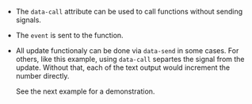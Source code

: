 - The `data-call` attribute can be used to call 
functions without sending signals. 


- The `event` is sent to the function.

- All update functionaly can be done via
    `data-send` in some cases. For others,
    like this example, using `data-call`
    separtes the signal from the update.
    Without that, each of the text output
    would increment the number directly. 

    See the next example for a 
    demonstration.
